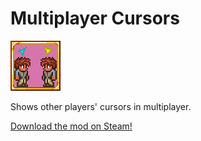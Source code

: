 # Multiplayer Cursors

![Multiplayer Cursors mod icon](icon.png)

Shows other players' cursors in multiplayer.

[Download the mod on Steam!](https://steamcommunity.com/sharedfiles/filedetails/?id=3312585151)